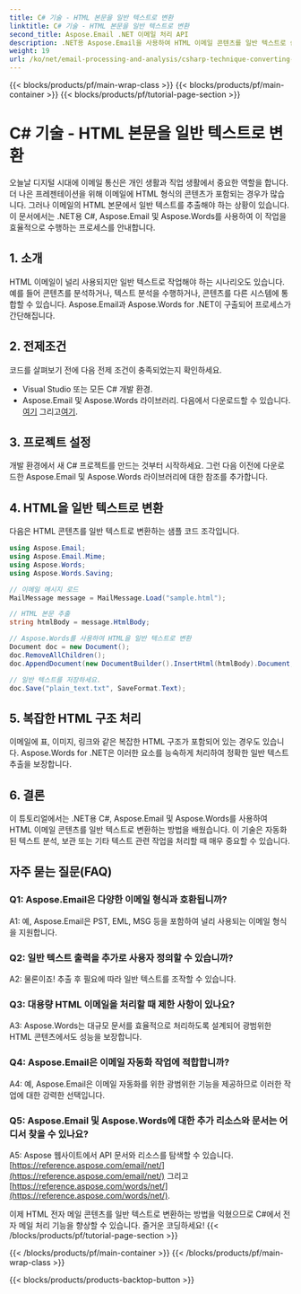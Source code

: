 ```yaml
---
title: C# 기술 - HTML 본문을 일반 텍스트로 변환
linktitle: C# 기술 - HTML 본문을 일반 텍스트로 변환
second_title: Aspose.Email .NET 이메일 처리 API
description: .NET용 Aspose.Email을 사용하여 HTML 이메일 콘텐츠를 일반 텍스트로 쉽게 변환하는 방법을 알아보세요. 자세한 가이드 및 코드. 지금 탐험해보세요!
weight: 19
url: /ko/net/email-processing-and-analysis/csharp-technique-converting-html-body-to-plain-text/
---
```


{{< blocks/products/pf/main-wrap-class >}}
{{< blocks/products/pf/main-container >}}
{{< blocks/products/pf/tutorial-page-section >}}

# C# 기술 - HTML 본문을 일반 텍스트로 변환


오늘날 디지털 시대에 이메일 통신은 개인 생활과 직업 생활에서 중요한 역할을 합니다. 더 나은 프레젠테이션을 위해 이메일에 HTML 형식의 콘텐츠가 포함되는 경우가 많습니다. 그러나 이메일의 HTML 본문에서 일반 텍스트를 추출해야 하는 상황이 있습니다. 이 문서에서는 .NET용 C#, Aspose.Email 및 Aspose.Words를 사용하여 이 작업을 효율적으로 수행하는 프로세스를 안내합니다.

## 1. 소개

HTML 이메일이 널리 사용되지만 일반 텍스트로 작업해야 하는 시나리오도 있습니다. 예를 들어 콘텐츠를 분석하거나, 텍스트 분석을 수행하거나, 콘텐츠를 다른 시스템에 통합할 수 있습니다. Aspose.Email과 Aspose.Words for .NET이 구출되어 프로세스가 간단해집니다.

## 2. 전제조건

코드를 살펴보기 전에 다음 전제 조건이 충족되었는지 확인하세요.
- Visual Studio 또는 모든 C# 개발 환경.
-  Aspose.Email 및 Aspose.Words 라이브러리. 다음에서 다운로드할 수 있습니다.[여기](https://releases.aspose.com/email/net/) 그리고[여기](https://releases.aspose.com/words/net/).

## 3. 프로젝트 설정

개발 환경에서 새 C# 프로젝트를 만드는 것부터 시작하세요. 그런 다음 이전에 다운로드한 Aspose.Email 및 Aspose.Words 라이브러리에 대한 참조를 추가합니다.

## 4. HTML을 일반 텍스트로 변환

다음은 HTML 콘텐츠를 일반 텍스트로 변환하는 샘플 코드 조각입니다.

```csharp
using Aspose.Email;
using Aspose.Email.Mime;
using Aspose.Words;
using Aspose.Words.Saving;

// 이메일 메시지 로드
MailMessage message = MailMessage.Load("sample.html");

// HTML 본문 추출
string htmlBody = message.HtmlBody;

// Aspose.Words를 사용하여 HTML을 일반 텍스트로 변환
Document doc = new Document();
doc.RemoveAllChildren();
doc.AppendDocument(new DocumentBuilder().InsertHtml(htmlBody).Document, ImportFormatMode.KeepSourceFormatting);

// 일반 텍스트를 저장하세요.
doc.Save("plain_text.txt", SaveFormat.Text);
```

## 5. 복잡한 HTML 구조 처리

이메일에 표, 이미지, 링크와 같은 복잡한 HTML 구조가 포함되어 있는 경우도 있습니다. Aspose.Words for .NET은 이러한 요소를 능숙하게 처리하여 정확한 일반 텍스트 추출을 보장합니다.

## 6. 결론

이 튜토리얼에서는 .NET용 C#, Aspose.Email 및 Aspose.Words를 사용하여 HTML 이메일 콘텐츠를 일반 텍스트로 변환하는 방법을 배웠습니다. 이 기술은 자동화된 텍스트 분석, 보관 또는 기타 텍스트 관련 작업을 처리할 때 매우 중요할 수 있습니다.

## 자주 묻는 질문(FAQ)

### Q1: Aspose.Email은 다양한 이메일 형식과 호환됩니까?
A1: 예, Aspose.Email은 PST, EML, MSG 등을 포함하여 널리 사용되는 이메일 형식을 지원합니다.

### Q2: 일반 텍스트 출력을 추가로 사용자 정의할 수 있습니까?
A2: 물론이죠! 추출 후 필요에 따라 일반 텍스트를 조작할 수 있습니다.

### Q3: 대용량 HTML 이메일을 처리할 때 제한 사항이 있나요?
A3: Aspose.Words는 대규모 문서를 효율적으로 처리하도록 설계되어 광범위한 HTML 콘텐츠에서도 성능을 보장합니다.

### Q4: Aspose.Email은 이메일 자동화 작업에 적합합니까?
A4: 예, Aspose.Email은 이메일 자동화를 위한 광범위한 기능을 제공하므로 이러한 작업에 대한 강력한 선택입니다.

### Q5: Aspose.Email 및 Aspose.Words에 대한 추가 리소스와 문서는 어디서 찾을 수 있나요?
 A5: Aspose 웹사이트에서 API 문서와 리소스를 탐색할 수 있습니다.[https://reference.aspose.com/email/net/](https://reference.aspose.com/email/net/) 그리고[https://reference.aspose.com/words/net/](https://reference.aspose.com/words/net/).

이제 HTML 전자 메일 콘텐츠를 일반 텍스트로 변환하는 방법을 익혔으므로 C#에서 전자 메일 처리 기능을 향상할 수 있습니다. 즐거운 코딩하세요!
{{< /blocks/products/pf/tutorial-page-section >}}

{{< /blocks/products/pf/main-container >}}
{{< /blocks/products/pf/main-wrap-class >}}

{{< blocks/products/products-backtop-button >}}
